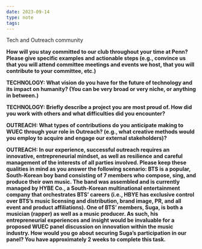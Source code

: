 ```yaml
---
date: 2023-09-14
type: note
tags: 
---
```


Tech and Outreach community

**How will you stay committed to our club throughout your time at Penn? Please give specific examples and actionable steps (e.g., convince us that you will attend committee meetings and events we host, that you will contribute to your committee, etc.)**

**TECHNOLOGY: What vision do you have for the future of technology and its impact on humanity? (You can be very broad or very niche, or anything in between.)**

**TECHNOLOGY: Briefly describe a project you are most proud of. How did you work with others and what difficulties did you encounter?**

**OUTREACH: What types of contributions do you anticipate making to WUEC through your role in Outreach? (e.g., what creative methods would you employ to acquire and engage our external stakeholders)?**

**OUTREACH: In our experience, successful outreach requires an innovative, entrepreneurial mindset, as well as resilience and careful management of the interests of all parties involved. Please keep these qualities in mind as you answer the following scenario: BTS is a popular, South-Korean boy band consisting of 7 members who compose, sing, and produce their own music. The band was assembled and is currently managed by HYBE Co., a South-Korean multinational entertainment company that orchestrates BTS’ careers (i.e., HBYE has exclusive control over BTS’s music licensing and distribution, brand image, PR, and all event and product affiliations). One of BTS’ members, Suga, is both a musician (rapper) as well as a music producer. As such, his entrepreneurial experiences and insight would be invaluable for a proposed WUEC panel discussion on innovation within the music industry. How would you go about securing Suga’s participation in our panel? You have approximately 2 weeks to complete this task.**